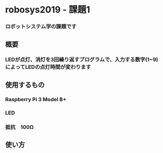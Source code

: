 # robosys2019 - 課題1
### ロボットシステム学の課題です

## 概要
### LEDが点灯、消灯を3回繰り返すプログラムで、入力する数字(1~9)によってLEDの点灯時間が変わります

## 使用するもの
### Raspberry Pi 3 Model B+
### LED
### 抵抗　100Ω

## 使い方
